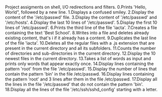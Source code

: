 Project assigments on shell, I/O redirections and filters.
0.Prints 'Hello, World", followed by a new line.
1.Displays a confused smiley.
2.Display the content of the '/etc/passwd' file.
3.Display the content of '/etc/passwd' and '/etc/hosts'.
4.Display the last 10 lines of '/etc/passwd'.
5.Display the first 10 lines of '/etc/passwd'.
6.Prints the third line of the file 'iacta'.
7.Creates a file containing the text 'Best School'.
8.Writes into a file and deletes already existing content, that's i if it already has a content.
9.Duplicates the last line of the file 'iacta'.
10.Deletes all the regular files with a .js extension that are present in the current directory and all its subfolders.
11.Counts the number of directories and sub-directories in the current directory.
12.Display the 10 newest files in the current directory.
13.Takes a list of words as input and prints only words that appear exactly once.
14.Display lines containing the pattern 'root' from the file '/etc/passwd'.
15.Display the number of lines that contain the pattern 'bin' in the file /etc/passwd.
16.Display lines containing the pattern 'root' and 3 lines after them in the file /etc/passwd.
17.Display all the lines in the file '/etc/passwd' that do not contain the pattern 'bin'.
18.Display all the lines of the file '/etc/ssh/sshd_config' starting with a letter.
